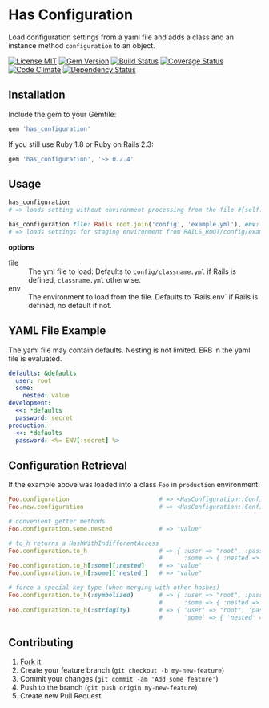 Has Configuration
=================

Load configuration settings from a yaml file and adds a class and an instance method `configuration` to an object.

[![License MIT](https://img.shields.io/badge/license-MIT-brightgreen.svg)](https://github.com/spickermann/has_configuration/blob/master/MIT-LICENSE)
[![Gem Version](https://badge.fury.io/rb/has_configuration.svg)](http://badge.fury.io/rb/has_configuration)
[![Build Status](https://travis-ci.org/spickermann/has_configuration.svg?branch=master)](https://travis-ci.org/spickermann/has_configuration)
[![Coverage Status](https://coveralls.io/repos/spickermann/has_configuration/badge.svg?branch=master)](https://coveralls.io/r/spickermann/has_configuration?branch=master)
[![Code Climate](https://codeclimate.com/github/spickermann/has_configuration/badges/gpa.svg)](https://codeclimate.com/github/spickermann/has_configuration)
[![Dependency Status](https://gemnasium.com/badges/github.com/spickermann/has_configuration.svg)](https://gemnasium.com/github.com/spickermann/has_configuration)

Installation
------------

Include the gem to your Gemfile:

```ruby
gem 'has_configuration'
```

If you still use Ruby 1.8 or Ruby on Rails 2.3:

```ruby
gem 'has_configuration', '~> 0.2.4'
```


Usage
-----

```ruby
has_configuration
# => loads setting without environment processing from the file #{self.class.name.downcase}.yml

has_configuration file: Rails.root.join('config', 'example.yml'), env: 'staging'
# => loads settings for staging environment from RAILS_ROOT/config/example.yml file
```

**options**

<dl>
<dt>file</dt>
<dd>
  The yml file to load: Defaults to <code>config/classname.yml</code> if Rails is
  defined, <code>classname.yml</code> otherwise.
</dd>
<dt>env</dt>
<dd>
  The environment to load from the file. Defaults to `Rails.env` if Rails is defined, no default if not.
</dd>

YAML File Example
-----------------

The yaml file may contain defaults. Nesting is not limited. ERB in the yaml file is evaluated.

```yaml
defaults: &defaults
  user: root
  some:
    nested: value
development:
  <<: *defaults
  password: secret
production:
  <<: *defaults
  password: <%= ENV[:secret] %>
```

Configuration Retrieval
-----------------------

If the example above was loaded into a class `Foo` in `production` environment:

```ruby
Foo.configuration                         # => <HasConfiguration::Configuration:0x00...>
Foo.new.configuration                     # => <HasConfiguration::Configuration:0x00...>

# convenient getter methods
Foo.configuration.some.nested             # => "value"

# to_h returns a HashWithIndifferentAccess
Foo.configuration.to_h                    # => { :user => "root", :password => "prod-secret"
                                          #      :some => { :nested => "value" } }
Foo.configuration.to_h[:some][:nested]    # => "value"
Foo.configuration.to_h[:some]['nested']   # => "value"

# force a special key type (when merging with other hashes)
Foo.configuration.to_h(:symbolized)       # => { :user => "root", :password => "prod-secret"
                                          #      :some => { :nested => "value" } }
Foo.configuration.to_h(:stringify)        # => { 'user' => "root", 'password' => "prod-secret"
                                          #      'some' => { 'nested' => "value" } }
```

Contributing
------------

1. [Fork it](http://github.com/spickermann/has_configuration/fork)
2. Create your feature branch (`git checkout -b my-new-feature`)
3. Commit your changes (`git commit -am 'Add some feature'`)
4. Push to the branch (`git push origin my-new-feature`)
5. Create new Pull Request
